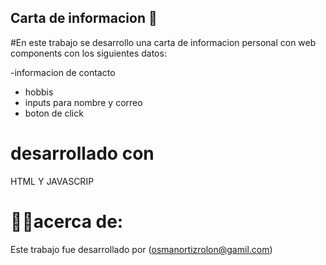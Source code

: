 ## Carta de informacion 📄

#En este trabajo se desarrollo una carta de informacion personal con web components con los siguientes datos: 

-informacion de contacto
- hobbis
- inputs para nombre y correo
- boton de click

# desarrollado con 
HTML Y JAVASCRIP

# 🤷‍♂️acerca de:

Este trabajo fue desarrollado por (osmanortizrolon@gamil.com)

